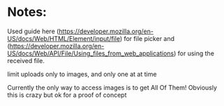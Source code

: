 Notes:
======

Used guide here (https://developer.mozilla.org/en-US/docs/Web/HTML/Element/input/file) for file picker
and (https://developer.mozilla.org/en-US/docs/Web/API/File/Using_files_from_web_applications) for using the received file.

limit uploads only to images, and only one at at time

Currently the only way to access images is to get All Of Them! Obviously this is crazy but ok for a proof of concept

